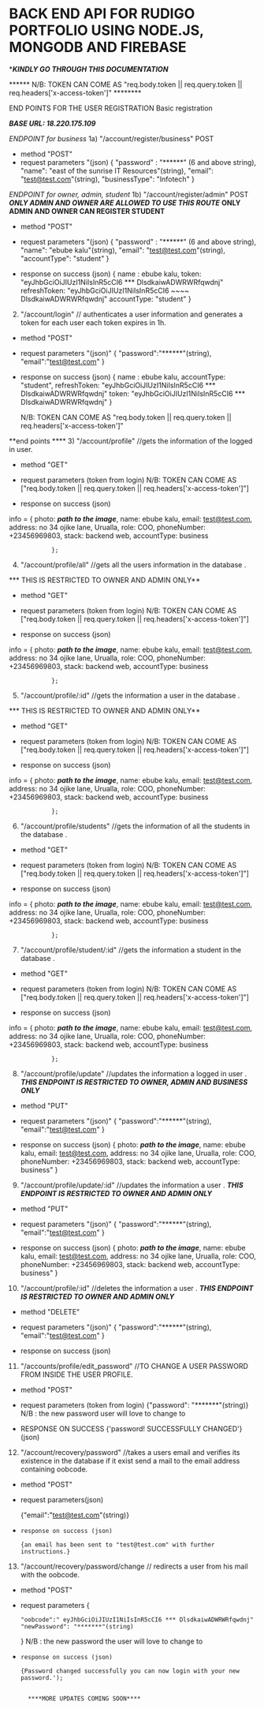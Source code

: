BACK END API FOR RUDIGO PORTFOLIO USING NODE.JS, MONGODB  AND FIREBASE
======================================================================

******KINDLY GO THROUGH THIS DOCUMENTATION*****


 ****** N/B: TOKEN CAN COME AS "req.body.token || req.query.token || req.headers['x-access-token']" ********


END POINTS FOR THE USER REGISTRATION
Basic registration 

***BASE URL: 18.220.175.109***

 *ENDPOINT for business*
1a) "/account/register/business" POST

*	method "POST"
*	request parameters "(json)
        {
         "password" : "******" (6 and above string),
         "name": "east of the sunrise IT Resources"(string),
          "email": "test@test.com"(string),
          "businessType": "Infotech"
         }

 *ENDPOINT for owner, admin, student*
1b)  "/account/register/admin" POST
***ONLY ADMIN AND OWNER ARE ALLOWED TO USE THIS ROUTE***
**ONLY ADMIN AND OWNER CAN REGISTER STUDENT**
*	method "POST"
*	request parameters "(json)
        {
         "password" : "******" (6 and above string),
         "name": "ebube kalu"(string),
          "email": "test@test.com"(string),
          "accountType": "student"
         }




*   response on success (json)
        {
		        name : ebube kalu,
                token: "eyJhbGciOiJIUzI1NiIsInR5cCI6 *** DlsdkaiwADWRWRfqwdnj"
                refreshToken: "eyJhbGciOiJIUzI1NiIsInR5cCI6 ~~~~ DlsdkaiwADWRWRfqwdnj"
                accountType: "student"
				}

2) "/account/login" // authenticates a user information and generates a token for each user each token expires in 1h.

*	method "POST"
*	request parameters "(json)"
		{
		 "password":"******"(string),
		 "email":"test@test.com"
		 }

*   response on success (json)
         {
		        name : ebube kalu,
                accountType: "student",
                refreshToken: "eyJhbGciOiJIUzI1NiIsInR5cCI6 *** DlsdkaiwADWRWRfqwdnj"
		        token: "eyJhbGciOiJIUzI1NiIsInR5cCI6 *** DlsdkaiwADWRWRfqwdnj"
        }

     N/B: TOKEN CAN COME AS "req.body.token || req.query.token || req.headers['x-access-token']"


**end points ****
3) "/account/profile"  //gets the information of the logged in user.

*	method "GET"
*	request parameters (token from login)
     N/B: TOKEN CAN COME AS ["req.body.token || req.query.token || req.headers['x-access-token']"]

*   response on success (json)

info = {
                    photo: ***path to the image***,
                    name: ebube kalu,
                    email: test@test.com,
                    address: no 34 ojike lane, Urualla,
                    role: COO,
                    phoneNumber: +23456969803,
                    stack: backend web,
                    accountType: business
                   
                };


4) "/account/profile/all"  //gets all the users information in the database .

*** THIS IS RESTRICTED TO OWNER AND ADMIN ONLY**
*	method "GET"
*	request parameters (token from login)
     N/B: TOKEN CAN COME AS ["req.body.token || req.query.token || req.headers['x-access-token']"]

*   response on success (json)

info = {
                    photo: ***path to the image***,
                    name: ebube kalu,
                    email: test@test.com,
                    address: no 34 ojike lane, Urualla,
                    role: COO,
                    phoneNumber: +23456969803,
                    stack: backend web,
                    accountType: business
                   
                };

5) "/account/profile/:id"  //gets the information a user in the database .

*** THIS IS RESTRICTED TO OWNER AND ADMIN ONLY**
*	method "GET"
*	request parameters (token from login)
     N/B: TOKEN CAN COME AS ["req.body.token || req.query.token || req.headers['x-access-token']"]

*   response on success (json)

info = {
                    photo: ***path to the image***,
                    name: ebube kalu,
                    email: test@test.com,
                    address: no 34 ojike lane, Urualla,
                    role: COO,
                    phoneNumber: +23456969803,
                    stack: backend web,
                    accountType: business
                   
                };

6) "/account/profile/students"  //gets the information of all the students in the database .

*	method "GET"
*	request parameters (token from login)
     N/B: TOKEN CAN COME AS ["req.body.token || req.query.token || req.headers['x-access-token']"]

*   response on success (json)

info = {
                    photo: ***path to the image***,
                    name: ebube kalu,
                    email: test@test.com,
                    address: no 34 ojike lane, Urualla,
                    role: COO,
                    phoneNumber: +23456969803,
                    stack: backend web,
                    accountType: business
                   
                };

7) "/account/profile/student/:id"  //gets the information a student in the database .

*	method "GET"
*	request parameters (token from login)
     N/B: TOKEN CAN COME AS ["req.body.token || req.query.token || req.headers['x-access-token']"]

*   response on success (json)

info = {
                    photo: ***path to the image***,
                    name: ebube kalu,
                    email: test@test.com,
                    address: no 34 ojike lane, Urualla,
                    role: COO,
                    phoneNumber: +23456969803,
                    stack: backend web,
                    accountType: business
                   
                };

8) "/account/profile/update"  //updates the information a logged in user .
***THIS ENDPOINT IS RESTRICTED TO OWNER, ADMIN AND BUSINESS ONLY***

*	method "PUT"
*	request parameters "(json)"
		{
		 "password":"******"(string),
		 "email":"test@test.com"
		 }

*   response on success (json)
         {
		        photo: ***path to the image***,
                name: ebube kalu,
                email: test@test.com,
                address: no 34 ojike lane, Urualla,
                role: COO,
                phoneNumber: +23456969803,
                stack: backend web,
                accountType: business"
        }

9) "/account/profile/update/:id"  //updates the information a user .
***THIS ENDPOINT IS RESTRICTED TO OWNER AND ADMIN ONLY***
*	method "PUT"
*	request parameters "(json)"
		{
		 "password":"******"(string),
		 "email":"test@test.com"
		 }

*   response on success (json)
         {
		        photo: ***path to the image***,
                name: ebube kalu,
                email: test@test.com,
                address: no 34 ojike lane, Urualla,
                role: COO,
                phoneNumber: +23456969803,
                stack: backend web,
                accountType: business"
        }

10) "/account/profile/:id"  //deletes the information a user .
***THIS ENDPOINT IS RESTRICTED TO OWNER AND ADMIN ONLY***
*	method "DELETE"
*	request parameters "(json)"
		{
		 "password":"******"(string),
		 "email":"test@test.com"
		 }

*   response on success (json)
        

11) "/accounts/profile/edit_password" //TO CHANGE A USER PASSWORD FROM INSIDE THE USER PROFILE.

*   method "POST"
*	request parameters (token from login)
            {"password": "*******"(string)} N/B : the new password user will love to change to

*   RESPONSE ON SUCCESS
        {'password! SUCCESSFULLY CHANGED'}(json)


12) "/account/recovery/password"   //takes a users email and  verifies its existence in the database if it exist send a mail to the email             address containing oobcode.

*	 method "POST"
*    request parameters(json)

        {"email":"test@test.com"(string)}

*     response on success (json)

      {an email has been sent to "test@test.com" with further instructions.}


13)    "/account/recovery/password/change // redirects a user from his mail with the oobcode.

*	method "POST"
*   request parameters
       {

        "oobcode":"	eyJhbGciOiJIUzI1NiIsInR5cCI6 *** DlsdkaiwADWRWRfqwdnj"
        "newPassword": "*******"(string)

       } N/B : the new password the user will love to change to

*     response on success (json)

      {Password changed successfully you can now login with your new password.');


	    ****MORE UPDATES COMING SOON****